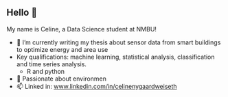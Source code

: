 ## Hello 👋

My name is Celine, a Data Science student at NMBU!
- 🔭 I’m currently writing my thesis about sensor data from smart buildings to optimize energy and area use
- Key qualifications: machine learning, statistical analysis, classification and time series analysis.
  - R and python
- 🌱 Passionate about environmen
- 📫 Linked in: www.linkedin.com/in/celinenygaardweiseth

<!--
**aceline0/aceline0** is a ✨ _special_ ✨ repository because its `README.md` (this file) appears on your GitHub profile.

Here are some ideas to get you started:

- 🔭 I’m currently working on ...
- 🌱 I’m currently learning ...
- 👯 I’m looking to collaborate on ...
- 🤔 I’m looking for help with ...
- 💬 Ask me about ...
- 📫 How to reach me: ...
- 😄 Pronouns: ...
- ⚡ Fun fact: ...
-->
